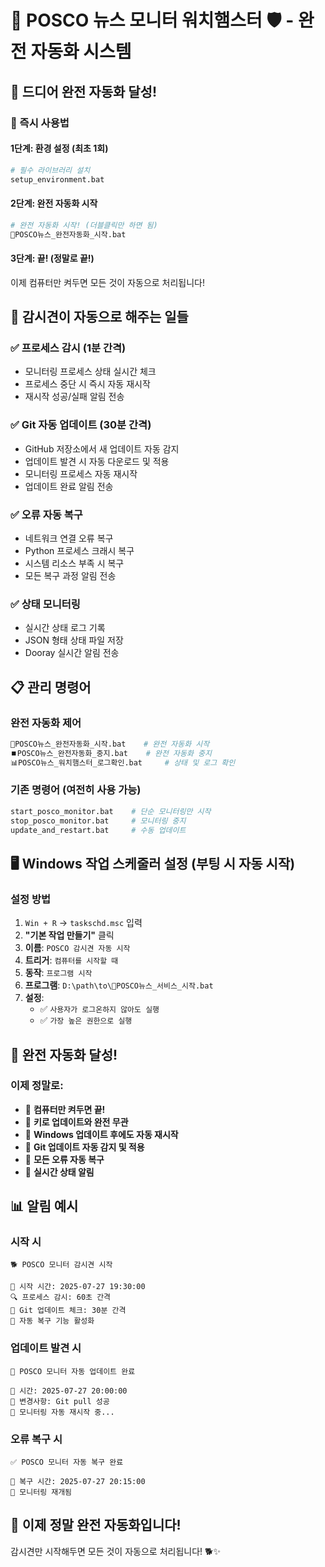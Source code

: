 # 🐹 POSCO 뉴스 모니터 워치햄스터 🛡️ - 완전 자동화 시스템

## 🎉 **드디어 완전 자동화 달성!**

### **🚀 즉시 사용법**

#### **1단계: 환경 설정 (최초 1회)**
```bash
# 필수 라이브러리 설치
setup_environment.bat
```

#### **2단계: 완전 자동화 시작**
```bash
# 완전 자동화 시작! (더블클릭만 하면 됨)
🚀POSCO뉴스_완전자동화_시작.bat
```

#### **3단계: 끝! (정말로 끝!)**
이제 컴퓨터만 켜두면 모든 것이 자동으로 처리됩니다!

## 🎯 **감시견이 자동으로 해주는 일들**

### **✅ 프로세스 감시 (1분 간격)**
- 모니터링 프로세스 상태 실시간 체크
- 프로세스 중단 시 즉시 자동 재시작
- 재시작 성공/실패 알림 전송

### **✅ Git 자동 업데이트 (30분 간격)**
- GitHub 저장소에서 새 업데이트 자동 감지
- 업데이트 발견 시 자동 다운로드 및 적용
- 모니터링 프로세스 자동 재시작
- 업데이트 완료 알림 전송

### **✅ 오류 자동 복구**
- 네트워크 연결 오류 복구
- Python 프로세스 크래시 복구
- 시스템 리소스 부족 시 복구
- 모든 복구 과정 알림 전송

### **✅ 상태 모니터링**
- 실시간 상태 로그 기록
- JSON 형태 상태 파일 저장
- Dooray 실시간 알림 전송

## 📋 **관리 명령어**

### **완전 자동화 제어**
```bash
🚀POSCO뉴스_완전자동화_시작.bat    # 완전 자동화 시작
⏹️POSCO뉴스_완전자동화_중지.bat    # 완전 자동화 중지
📊POSCO뉴스_워치햄스터_로그확인.bat     # 상태 및 로그 확인
```

### **기존 명령어 (여전히 사용 가능)**
```bash
start_posco_monitor.bat    # 단순 모니터링만 시작
stop_posco_monitor.bat     # 모니터링 중지
update_and_restart.bat     # 수동 업데이트
```

## 🖥️ **Windows 작업 스케줄러 설정 (부팅 시 자동 시작)**

### **설정 방법**
1. `Win + R` → `taskschd.msc` 입력
2. **"기본 작업 만들기"** 클릭
3. **이름**: `POSCO 감시견 자동 시작`
4. **트리거**: `컴퓨터를 시작할 때`
5. **동작**: `프로그램 시작`
6. **프로그램**: `D:\path\to\🔧POSCO뉴스_서비스_시작.bat`
7. **설정**: 
   - ✅ `사용자가 로그온하지 않아도 실행`
   - ✅ `가장 높은 권한으로 실행`

## 🎊 **완전 자동화 달성!**

### **이제 정말로:**
- 🔄 **컴퓨터만 켜두면 끝!**
- 🔄 **키로 업데이트와 완전 무관**
- 🔄 **Windows 업데이트 후에도 자동 재시작**
- 🔄 **Git 업데이트 자동 감지 및 적용**
- 🔄 **모든 오류 자동 복구**
- 🔄 **실시간 상태 알림**

## 📊 **알림 예시**

### **시작 시**
```
🐕 POSCO 모니터 감시견 시작

📅 시작 시간: 2025-07-27 19:30:00
🔍 프로세스 감시: 60초 간격
🔄 Git 업데이트 체크: 30분 간격
🚀 자동 복구 기능 활성화
```

### **업데이트 발견 시**
```
🔄 POSCO 모니터 자동 업데이트 완료

📅 시간: 2025-07-27 20:00:00
🔄 변경사항: Git pull 성공
🚀 모니터링 자동 재시작 중...
```

### **오류 복구 시**
```
✅ POSCO 모니터 자동 복구 완료

📅 복구 시간: 2025-07-27 20:15:00
🚀 모니터링 재개됨
```

## 🎯 **이제 정말 완전 자동화입니다!**

감시견만 시작해두면 모든 것이 자동으로 처리됩니다! 🐕✨